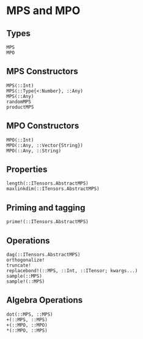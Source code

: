 # MPS and MPO

## Types

```@docs
MPS
MPO
```

## MPS Constructors

```@docs
MPS(::Int)
MPS(::Type{<:Number}, ::Any)
MPS(::Any)
randomMPS
productMPS
```

## MPO Constructors

```@docs
MPO(::Int)
MPO(::Any, ::Vector{String})
MPO(::Any, ::String)
```

## Properties

```@docs
length(::ITensors.AbstractMPS)
maxlinkdim(::ITensors.AbstractMPS)
```

## Priming and tagging

```@docs
prime!(::ITensors.AbstractMPS)
```

## Operations

```@docs
dag(::ITensors.AbstractMPS)
orthogonalize!
truncate!
replacebond!(::MPS, ::Int, ::ITensor; kwargs...)
sample(::MPS)
sample!(::MPS)
```

## Algebra Operations

```@docs
dot(::MPS, ::MPS)
+(::MPS, ::MPS)
+(::MPO, ::MPO)
*(::MPO, ::MPS)
```

